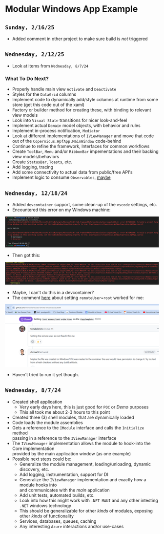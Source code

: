 # Modular Windows App Example

## `Sunday, 2/16/25`

- Added comment in other project to make sure build is _not_ triggered

## `Wednesday, 2/12/25`

- Look at items from `Wednesday, 8/7/24`

### What To Do Next?

- Properly handle main view `Activate` and `Deactivate`
- Styles for the `DataGrid` columns
- Implement code to dynamically add/style columns at runtime from some store (get this code out of the xaml)
- Factory or builder method for creating these, with binding to relevant view models
- Look into `Visual State` transitions for nicer look-and-feel
- Implement actual `Domain` model objects, with behavior and rules
- Implement in-process notification, `Mediator`
- Look at different implementations of `IViewManager` and move that code out of the `Copernicus.WpfApp.MainWindow` code-behind
- Continue to refine the framework, Interfaces for common workflows
- Create `ToolBar`, `Menu` and/or `RibbonBar` impementations and their backing view models/behaviors
- Create `StatusBar`, `Toasts`, etc.
- Add logging, tracing
- Add some connectivity to actual data from public/free API's
- Implement logic to consume `Observables`, [maybe](https://introtorx.com/)

## `Wednesday, 12/18/24`

- Added `devcontainer` support, some clean-up of the `vscode` settings, etc.
- Encountered this error on my Windows machine:

![](2024-12-18-01.png)

- Then got this:

![](2024-12-18-02.png)

- Maybe, I can't do this in a devcontainer?
- The comment [here](https://github.com/microsoft/vscode-remote-release/issues/9099) about setting `remoteUser=root` worked for me:

![](2024-12-18-03.png)

- Haven't tried to run it yet though.

## `Wednesday, 8/7/24`

- Created shell application
  - Very early days here, this is just good for `POC` or _Demo_ purposes
  - This all took me about 2-3 hours to this point
- Created three (3) shell modules, that are dynamically loaded
- Code loads the module assemblies
- Gets a reference to the `IModule` interface and calls the `Initialize` method \
  passing in a reference to the `IViewManager` interface
- The `IViewManager` implementation allows the module to hook-into the Core implementation \
  provided by the main application window (as one example)
- Possible next steps could be:
  - Generalize the module management, loading/unloading, dynamic discovery, etc.
  - Add logging, instrumentation, support for DI
  - Generalize the `IViewManager` implementation and exactly how a module hooks into \
    and communicates with the _main_ application
  - Add unit tests, automated builds, etc.
  - Look into how this might work with `.NET MAUI` and any other intesting `.NET` windows technology
  - This should be generalizable for other _kinds_ of modules, exposing other _kinds_ of functionality
  - Services, databases, queues, caching
  - Any interesting `Azure` interactions and/or use-cases
